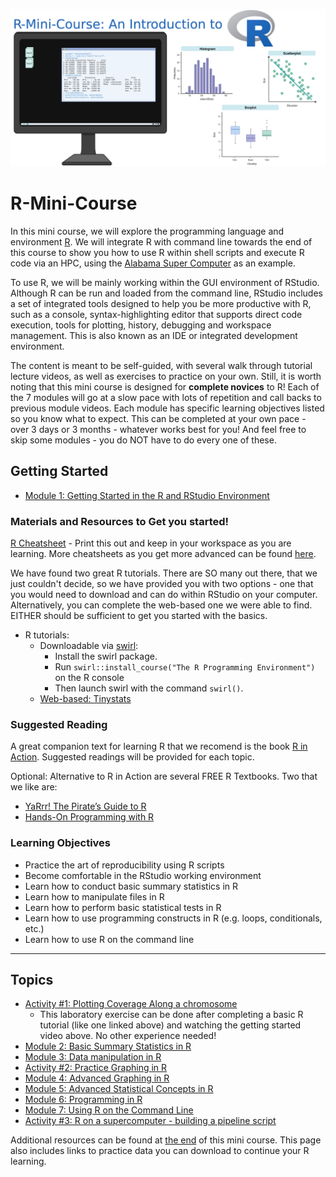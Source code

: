 ![](images/rminicourse_banner.png)
# R-Mini-Course
In this mini course, we will explore the programming language and environment [R](https://www.r-project.org/). We will integrate R with command line towards the end of this course to show you how to use R within shell scripts and execute R code via an HPC, using the [Alabama Super Computer](https://www.asc.edu/) as an example.

To use R, we will be mainly working within the GUI environment of RStudio. Although R can be run and loaded from the command line, RStudio includes a set of integrated tools designed to help you be more productive with R, such as a console, syntax-highlighting editor that supports direct code execution, tools for plotting, history, debugging and workspace management. This is also known as an IDE or integrated development environment. 

The content is meant to be self-guided, with several walk through tutorial lecture videos, as well as exercises to practice on your own. Still, it is worth noting that this mini course is designed for **complete novices** to R! Each of the 7 modules will go at a slow pace with lots of repetition and call backs to previous module videos. Each module has specific learning objectives listed so you know what to expect. This can be completed at your own pace - over 3 days or 3 months - whatever works best for you! And feel free to skip some modules - you do NOT have to do every one of these.

## Getting Started

* [Module 1: Getting Started in the R and RStudio Environment](https://github.com/StevisonLab/R-Mini-Course/blob/main/Setting%20up%20your%20environment.md)

### Materials and Resources to Get you started!

[R Cheatsheet](http://github.com/rstudio/cheatsheets/raw/master/base-r.pdf) - Print this out and keep in your workspace as you are learning. More cheatsheets as you get more advanced can be found [here](https://www.rstudio.com/resources/cheatsheets/).

We have found two great R tutorials. There are SO many out there, that we just couldn't decide, so we have provided you with two options - one that you would need to download and can do within RStudio on your computer. Alternatively, you can complete the web-based one we were able to find. EITHER should be sufficient to get you started with the basics.

* R tutorials:
  * Downloadable via [swirl](https://swirlstats.com/students.html):
    * Install the swirl package.
    * Run `swirl::install_course("The R Programming Environment")` on the R console
    * Then launch swirl with the command `swirl()`. 
  * [Web-based: Tinystats](https://tinystats.github.io/teacups-giraffes-and-statistics/index.html) 

### Suggested Reading

A great companion text for learning R that we recomend is the book [R in Action](https://www.manning.com/books/r-in-action). Suggested readings will be provided for each topic.

Optional: Alternative to R in Action are several FREE R Textbooks. Two that we like are:
* [YaRrr! The Pirate’s Guide to R](https://bookdown.org/ndphillips/YaRrr/)  
* [Hands-On Programming with R](https://rstudio-education.github.io/hopr/)


### Learning Objectives
* Practice the art of reproducibility using R scripts 
* Become comfortable in the RStudio working environment
* Learn how to conduct basic summary statistics in R
* Learn how to manipulate files in R
* Learn how to perform basic statistical tests in R
* Learn how to use programming constructs in R (e.g. loops, conditionals, etc.)
* Learn how to use R on the command line

***

## Topics

* [Activity #1: Plotting Coverage Along a chromosome](https://github.com/StevisonLab/R-Mini-Course/blob/main/pages/Activity1.md) 
  * This laboratory exercise can be done after completing a basic R tutorial (like one linked above) and watching the getting started video above. No other experience needed!
* [Module 2: Basic Summary Statistics in R](https://github.com/StevisonLab/R-Mini-Course/blob/main/pages/Basic%20Summary%20Stats%20in%20R.md)
* [Module 3: Data manipulation in R](https://github.com/StevisonLab/R-Mini-Course/blob/main/pages/Data%20manipulation%20in%20R.md)
* [Activity #2: Practice Graphing in R](https://github.com/StevisonLab/R-Mini-Course/blob/main/pages/Activity2.md)
* [Module 4: Advanced Graphing in R](https://github.com/StevisonLab/R-Mini-Course/blob/main/pages/Advanced%20Graphing.md)
* [Module 5: Advanced Statistical Concepts in R](https://github.com/StevisonLab/R-Mini-Course/blob/main/pages/Advanced%20Stats%20Concepts.md)
* [Module 6: Programming in R](https://github.com/StevisonLab/R-Mini-Course/blob/main/pages/R%20Programming.md)
* [Module 7: Using R on the Command Line](https://github.com/StevisonLab/R-Mini-Course/blob/main/pages/Use%20R%20on%20the%20CL.md)
* [Activity #3: R on a supercomputer - building a pipeline script](https://github.com/StevisonLab/R-Mini-Course/blob/pages/main/Activity3.md)

Additional resources can be found at [the end](https://github.com/StevisonLab/R-Mini-Course/blob/main/pages/Congrats.md) of this mini course. This page also includes links to practice data you can download to continue your R learning.


